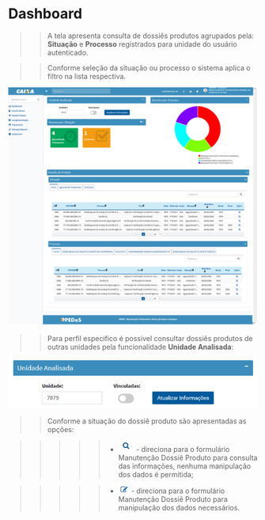 # Dashboard

>> A tela apresenta consulta de dossiês produtos agrupados pela: **Situação** e **Processo** registrados para unidade do usuário autenticado.

>> Conforme seleção da situação ou processo o sistema aplica o filtro na lista respectiva.

![](img/dashboard.png)

>> Para perfil especifico é possível consultar dossiês produtos de outras unidades pela funcionalidade **Unidade Analisada**:

![](img/unidade_analisada.png)

>> Conforme a situação do dossiê produto são apresentadas as opções:

>>>>> + ![](img/dashboard_pesquisa.png) - direciona para o formulário Manutenção Dossiê Produto para consulta das informações, nenhuma manipulação dos dados é permitida;

>>>>> + ![](img/dashboard_editar.png) - direciona para o formulário Manutenção Dossiê Produto para manipulação dos dados necessários.










